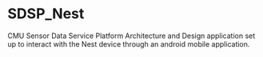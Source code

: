 SDSP_Nest
=========

CMU Sensor Data Service Platform Architecture and Design application set up to interact with the Nest device through an android mobile application.
